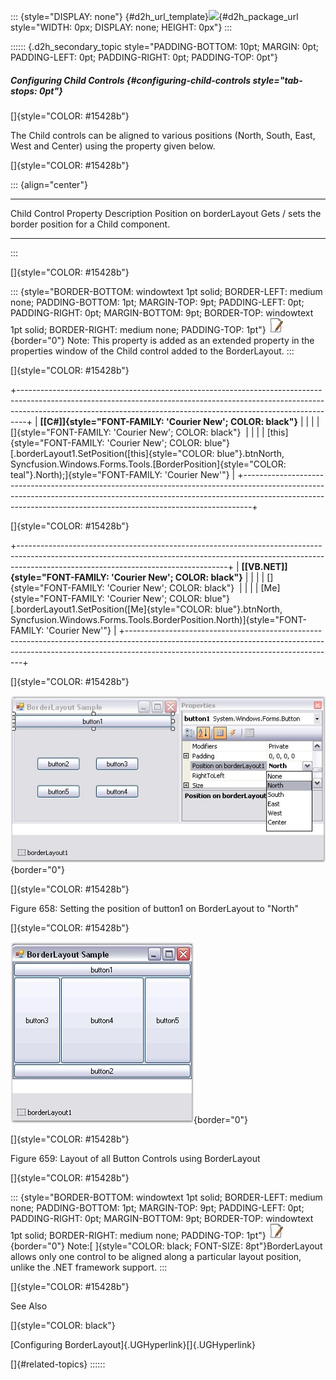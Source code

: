::: {style="DISPLAY: none"}
[](ms-xhelp:///?Id=d2h_url_template){#d2h_url_template}![](!package_url!){#d2h_package_url style="WIDTH: 0px; DISPLAY: none; HEIGHT: 0px"}
:::

:::::: {.d2h_secondary_topic style="PADDING-BOTTOM: 10pt; MARGIN: 0pt; PADDING-LEFT: 0pt; PADDING-RIGHT: 0pt; PADDING-TOP: 0pt"}
##### Configuring Child Controls {#configuring-child-controls style="tab-stops: 0pt"}

[]{style="COLOR: #15428b"} 

The Child controls can be aligned to various positions (North, South, East, West and Center) using the property given below.

[]{style="COLOR: #15428b"} 

::: {align="center"}
  -------------------------- --------------------------------------------------------
  Child Control Property     Description
  Position on borderLayout   Gets / sets the border position for a Child component.
  -------------------------- --------------------------------------------------------
:::

[]{style="COLOR: #15428b"} 

::: {style="BORDER-BOTTOM: windowtext 1pt solid; BORDER-LEFT: medium none; PADDING-BOTTOM: 1pt; MARGIN-TOP: 9pt; PADDING-LEFT: 0pt; PADDING-RIGHT: 0pt; MARGIN-BOTTOM: 9pt; BORDER-TOP: windowtext 1pt solid; BORDER-RIGHT: medium none; PADDING-TOP: 1pt"}
![](ImagesExt/image76_1.jpg){border="0"} Note: This property is added as an extended property in the properties window of the Child control added to the BorderLayout.
:::

[]{style="COLOR: #15428b"} 

+--------------------------------------------------------------------------------------------------------------------------------------------------------------------------------------------------------------------------------------------+
| **[\[C#\]]{style="FONT-FAMILY: 'Courier New'; COLOR: black"}**                                                                                                                                                                             |
|                                                                                                                                                                                                                                            |
| []{style="FONT-FAMILY: 'Courier New'; COLOR: black"}                                                                                                                                                                                       |
|                                                                                                                                                                                                                                            |
| [this]{style="FONT-FAMILY: 'Courier New'; COLOR: blue"}[.borderLayout1.SetPosition([this]{style="COLOR: blue"}.btnNorth, Syncfusion.Windows.Forms.Tools.[BorderPosition]{style="COLOR: teal"}.North);]{style="FONT-FAMILY: 'Courier New'"} |
+--------------------------------------------------------------------------------------------------------------------------------------------------------------------------------------------------------------------------------------------+

[]{style="COLOR: #15428b"} 

+----------------------------------------------------------------------------------------------------------------------------------------------------------------------------------------------------------------+
| **[\[VB.NET\]]{style="FONT-FAMILY: 'Courier New'; COLOR: black"}**                                                                                                                                             |
|                                                                                                                                                                                                                |
| []{style="FONT-FAMILY: 'Courier New'; COLOR: black"}                                                                                                                                                           |
|                                                                                                                                                                                                                |
| [Me]{style="FONT-FAMILY: 'Courier New'; COLOR: blue"}[.borderLayout1.SetPosition([Me]{style="COLOR: blue"}.btnNorth, Syncfusion.Windows.Forms.Tools.BorderPosition.North)]{style="FONT-FAMILY: 'Courier New'"} |
+----------------------------------------------------------------------------------------------------------------------------------------------------------------------------------------------------------------+

[]{style="COLOR: #15428b"} 

![](ImagesExt/image76_647.jpg){border="0"}

[]{style="COLOR: #15428b"} 

Figure 658: Setting the position of button1 on BorderLayout to \"North\"

[]{style="COLOR: #15428b"} 

![](ImagesExt/image76_648.jpg){border="0"}

[]{style="COLOR: #15428b"} 

Figure 659: Layout of all Button Controls using BorderLayout

[]{style="COLOR: #15428b"} 

::: {style="BORDER-BOTTOM: windowtext 1pt solid; BORDER-LEFT: medium none; PADDING-BOTTOM: 1pt; MARGIN-TOP: 9pt; PADDING-LEFT: 0pt; PADDING-RIGHT: 0pt; MARGIN-BOTTOM: 9pt; BORDER-TOP: windowtext 1pt solid; BORDER-RIGHT: medium none; PADDING-TOP: 1pt"}
![](ImagesExt/image76_1.jpg){border="0"} Note:[ ]{style="COLOR: black; FONT-SIZE: 8pt"}BorderLayout allows only one control to be aligned along a particular layout position, unlike the .NET framework support.
:::

[]{style="COLOR: #15428b"} 

See Also

[]{style="COLOR: black"} 

[Configuring BorderLayout]{.UGHyperlink}[]{.UGHyperlink}

[]{#related-topics}
::::::
